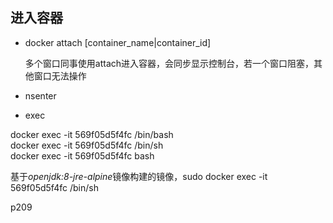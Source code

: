 进入容器
-

- docker attach [container_name|container_id]

	多个窗口同事使用attach进入容器，会同步显示控制台，若一个窗口阻塞，其他窗口无法操作

- nsenter






- exec  

docker exec -it  569f05d5f4fc /bin/bash  
docker exec -it  569f05d5f4fc /bin/sh  
docker exec -it  569f05d5f4fc bash




基于*openjdk:8-jre-alpine*镜像构建的镜像，sudo docker exec -it  569f05d5f4fc /bin/sh


p209